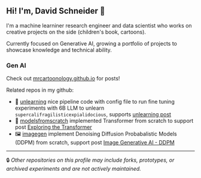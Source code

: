 ## Hi! I'm, David Schneider  👋

I'm a machine learniner research engineer and data scientist who works on creative projects on the side (children's book, cartoons).

Currently focused on Generative AI, growing a portfolio of projects to showcase knowledge and technical ability.

### Gen AI

Check out [mrcartoonology.github.io](http://mrcartoonology.github.io) for posts!

Related repos in my github:

* 🧠 [unlearning](https://github.com/MrCartoonology/unlearning) nice pipeline code with config file to run fine tuning experiments with 6B LLM to unlearn `supercalifragilisticexpialidocious`, supports [unlearning post](https://mrcartoonology.github.io/jekyll/update/2025/04/28/supercal_second_experiments.html)
* 📘 [modelsfromscratch](https://github.com/MrCartoonology/modelsfromscratch) implemented Transformer from scratch to support post [Exploring the Transformer](https://mrcartoonology.github.io/jekyll/update/2025/05/13/exploring_the_transformer.html)
* 🖼️ [imagegen](https://github.com/MrCartoonology/imagegen) implement Denoising Diffusion Probabalistic Models (DDPM) from scratch, support post [Image Generative AI - DDPM](https://mrcartoonology.github.io/jekyll/update/2025/06/24/image_diffusion_intro.html)

---

🔒 *Other repositories on this profile may include forks, prototypes, or archived experiments and are not actively maintained.*
